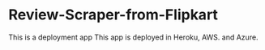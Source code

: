 # Review-Scraper-from-Flipkart
This is a deployment app
This app is deployed in Heroku, AWS. and Azure.
